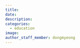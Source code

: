```yaml
---
title:
date:
description:
categories:
  - education
image:
author_staff_member: dongmyeong
---
```



